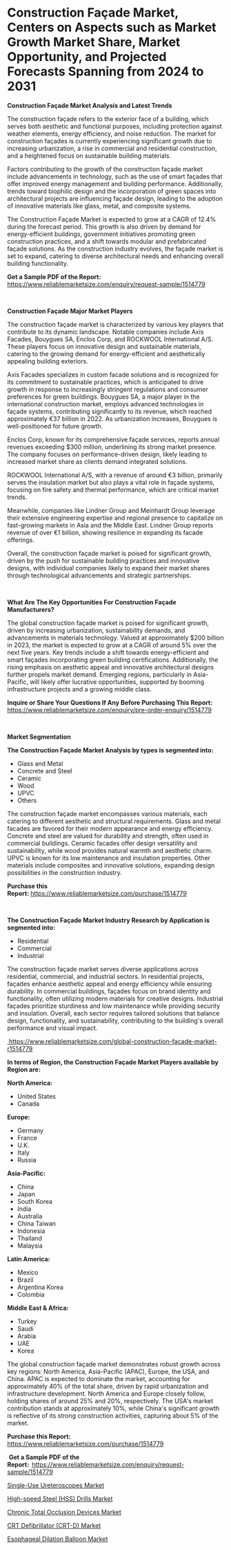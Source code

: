 <p><h1>Construction Façade Market, Centers on Aspects such as Market Growth Market Share, Market Opportunity, and Projected Forecasts Spanning from 2024 to 2031</h1></p><p><strong>Construction Façade Market Analysis and Latest Trends</strong></p>
<p><p>The construction façade refers to the exterior face of a building, which serves both aesthetic and functional purposes, including protection against weather elements, energy efficiency, and noise reduction. The market for construction façades is currently experiencing significant growth due to increasing urbanization, a rise in commercial and residential construction, and a heightened focus on sustainable building materials.</p><p>Factors contributing to the growth of the construction façade market include advancements in technology, such as the use of smart façades that offer improved energy management and building performance. Additionally, trends toward biophilic design and the incorporation of green spaces into architectural projects are influencing façade design, leading to the adoption of innovative materials like glass, metal, and composite systems.</p><p>The Construction Façade Market is expected to grow at a CAGR of 12.4% during the forecast period. This growth is also driven by demand for energy-efficient buildings, government initiatives promoting green construction practices, and a shift towards modular and prefabricated façade solutions. As the construction industry evolves, the façade market is set to expand, catering to diverse architectural needs and enhancing overall building functionality.</p></p>
<p><strong>Get a Sample PDF of the Report:&nbsp;</strong> <a href="https://www.reliablemarketsize.com/enquiry/request-sample/1514779?utm_campaign=1591&utm_medium=2&utm_source=Github&utm_content=ia&utm_term=27102024&utm_id=construction-facade">https://www.reliablemarketsize.com/enquiry/request-sample/1514779</a></p>
<p>&nbsp;</p>
<p><strong>Construction Façade Major Market Players</strong></p>
<p><p>The construction façade market is characterized by various key players that contribute to its dynamic landscape. Notable companies include Axis Facades, Bouygues SA, Enclos Corp, and ROCKWOOL International A/S. These players focus on innovative design and sustainable materials, catering to the growing demand for energy-efficient and aesthetically appealing building exteriors.</p><p>Axis Facades specializes in custom facade solutions and is recognized for its commitment to sustainable practices, which is anticipated to drive growth in response to increasingly stringent regulations and consumer preferences for green buildings. Bouygues SA, a major player in the international construction market, employs advanced technologies in façade systems, contributing significantly to its revenue, which reached approximately €37 billion in 2022. As urbanization increases, Bouygues is well-positioned for future growth.</p><p>Enclos Corp, known for its comprehensive façade services, reports annual revenues exceeding $300 million, underlining its strong market presence. The company focuses on performance-driven design, likely leading to increased market share as clients demand integrated solutions.</p><p>ROCKWOOL International A/S, with a revenue of around €3 billion, primarily serves the insulation market but also plays a vital role in façade systems, focusing on fire safety and thermal performance, which are critical market trends.</p><p>Meanwhile, companies like Lindner Group and Meinhardt Group leverage their extensive engineering expertise and regional presence to capitalize on fast-growing markets in Asia and the Middle East. Lindner Group reports revenue of over €1 billion, showing resilience in expanding its facade offerings.</p><p>Overall, the construction façade market is poised for significant growth, driven by the push for sustainable building practices and innovative designs, with individual companies likely to expand their market shares through technological advancements and strategic partnerships.</p></p>
<p>&nbsp;</p>
<p><strong>What Are The Key Opportunities For Construction Façade Manufacturers?</strong></p>
<p><p>The global construction façade market is poised for significant growth, driven by increasing urbanization, sustainability demands, and advancements in materials technology. Valued at approximately $200 billion in 2023, the market is expected to grow at a CAGR of around 5% over the next five years. Key trends include a shift towards energy-efficient and smart façades incorporating green building certifications. Additionally, the rising emphasis on aesthetic appeal and innovative architectural designs further propels market demand. Emerging regions, particularly in Asia-Pacific, will likely offer lucrative opportunities, supported by booming infrastructure projects and a growing middle class.</p></p>
<p><strong>Inquire or Share Your Questions If Any Before Purchasing This Report:</strong> <a href="https://www.reliablemarketsize.com/enquiry/pre-order-enquiry/1514779?utm_campaign=1591&utm_medium=2&utm_source=Github&utm_content=ia&utm_term=27102024&utm_id=construction-facade">https://www.reliablemarketsize.com/enquiry/pre-order-enquiry/1514779</a></p>
<p>&nbsp;</p>
<p><strong>Market Segmentation</strong></p>
<p><strong>The Construction Façade Market Analysis by types is segmented into:</strong></p>
<p><ul><li>Glass and Metal</li><li>Concrete and Steel</li><li>Ceramic</li><li>Wood</li><li>UPVC</li><li>Others</li></ul></p>
<p><p>The construction façade market encompasses various materials, each catering to different aesthetic and structural requirements. Glass and metal facades are favored for their modern appearance and energy efficiency. Concrete and steel are valued for durability and strength, often used in commercial buildings. Ceramic facades offer design versatility and sustainability, while wood provides natural warmth and aesthetic charm. UPVC is known for its low maintenance and insulation properties. Other materials include composites and innovative solutions, expanding design possibilities in the construction industry.</p></p>
<p><strong>Purchase this Report:&nbsp;</strong><a href="https://www.reliablemarketsize.com/purchase/1514779?utm_campaign=1591&utm_medium=2&utm_source=Github&utm_content=ia&utm_term=27102024&utm_id=construction-facade">https://www.reliablemarketsize.com/purchase/1514779</a></p>
<p>&nbsp;</p>
<p><strong>The Construction Façade Market Industry Research by Application is segmented into:</strong></p>
<p><ul><li>Residential</li><li>Commercial</li><li>Industrial</li></ul></p>
<p><p>The construction façade market serves diverse applications across residential, commercial, and industrial sectors. In residential projects, façades enhance aesthetic appeal and energy efficiency while ensuring durability. In commercial buildings, façades focus on brand identity and functionality, often utilizing modern materials for creative designs. Industrial façades prioritize sturdiness and low maintenance while providing security and insulation. Overall, each sector requires tailored solutions that balance design, functionality, and sustainability, contributing to the building's overall performance and visual impact.</p></p>
<p><a href="https://www.reliablemarketsize.com/global-construction-facade-market-r1514779?utm_campaign=1591&utm_medium=2&utm_source=Github&utm_content=ia&utm_term=27102024&utm_id=construction-facade">&nbsp;https://www.reliablemarketsize.com/global-construction-facade-market-r1514779</a></p>
<p><strong>In terms of Region, the Construction Façade Market Players available by Region are:</strong></p>
<p>
    <p> <strong> North America: </strong>
        <ul>
            <li>United States</li>
            <li>Canada</li>
        </ul>
        </p> 
    <p> <strong> Europe: </strong>
        <ul>
            <li>Germany</li>
            <li>France</li>
            <li>U.K.</li>
            <li>Italy</li>
            <li>Russia</li>
        </ul>
        </p> 
    <p> <strong> Asia-Pacific: </strong>
        <ul>
            <li>China</li>
            <li>Japan</li>
            <li>South Korea</li>
            <li>India</li>
            <li>Australia</li>
            <li>China Taiwan</li>
            <li>Indonesia</li>
            <li>Thailand</li>
            <li>Malaysia</li>
        </ul>
        </p> 
    <p> <strong> Latin America: </strong>
        <ul>
            <li>Mexico</li>
            <li>Brazil</li>
            <li>Argentina Korea</li>
            <li>Colombia</li>
        </ul>
        </p> 
    <p> <strong> Middle East & Africa: </strong>
        <ul>
            <li>Turkey</li>
            <li>Saudi</li>
            <li>Arabia</li>
            <li>UAE</li>
            <li>Korea</li>
        </ul>
    </p>
    </p>
<p><p>The global construction façade market demonstrates robust growth across key regions: North America, Asia-Pacific (APAC), Europe, the USA, and China. APAC is expected to dominate the market, accounting for approximately 40% of the total share, driven by rapid urbanization and infrastructure development. North America and Europe closely follow, holding shares of around 25% and 20%, respectively. The USA's market contribution stands at approximately 10%, while China's significant growth is reflective of its strong construction activities, capturing about 5% of the market.</p></p>
<p><strong>Purchase this Report: </strong><a href="https://www.reliablemarketsize.com/purchase/1514779?utm_campaign=1591&utm_medium=2&utm_source=Github&utm_content=ia&utm_term=27102024&utm_id=construction-facade">https://www.reliablemarketsize.com/purchase/1514779</a></p>
<p>&nbsp;<strong>Get a Sample PDF of the Report:&nbsp;&nbsp;</strong><a href="https://www.reliablemarketsize.com/enquiry/request-sample/1514779?utm_campaign=1591&utm_medium=2&utm_source=Github&utm_content=ia&utm_term=27102024&utm_id=construction-facade">https://www.reliablemarketsize.com/enquiry/request-sample/1514779</a></p>
<p><strong></strong></p>
<p><p><a href="https://www.linkedin.com/pulse/decoding-single-use-ureteroscopes-market-signals-growth-20knc?utm_campaign=1591&utm_medium=2&utm_source=Github&utm_content=ia&utm_term=27102024&utm_id=construction-facade">Single-Use Ureteroscopes Market</a></p><p><a href="https://issuu.com/reportprime-2/docs/high-speed-steel-hss-drills-market-_8cc2cce7a96c11?utm_campaign=1591&utm_medium=2&utm_source=Github&utm_content=ia&utm_term=27102024&utm_id=construction-facade">High-speed Steel (HSS) Drills Market</a></p><p><a href="https://www.linkedin.com/pulse/sustainability-trends-chronic-total-occlusion-devices-industry-eqvlc?utm_campaign=1591&utm_medium=2&utm_source=Github&utm_content=ia&utm_term=27102024&utm_id=construction-facade">Chronic Total Occlusion Devices Market</a></p><p><a href="https://www.linkedin.com/pulse/investing-crt-defibrillator-crt-d-market-trends-leading-tbjjc?utm_campaign=1591&utm_medium=2&utm_source=Github&utm_content=ia&utm_term=27102024&utm_id=construction-facade">CRT Defibrillator (CRT-D) Market</a></p><p><a href="https://www.linkedin.com/pulse/navigating-global-esophageal-dilation-balloon-market-landscape-q7cpc?utm_campaign=1591&utm_medium=2&utm_source=Github&utm_content=ia&utm_term=27102024&utm_id=construction-facade">Esophageal Dilation Balloon Market</a></p></p>